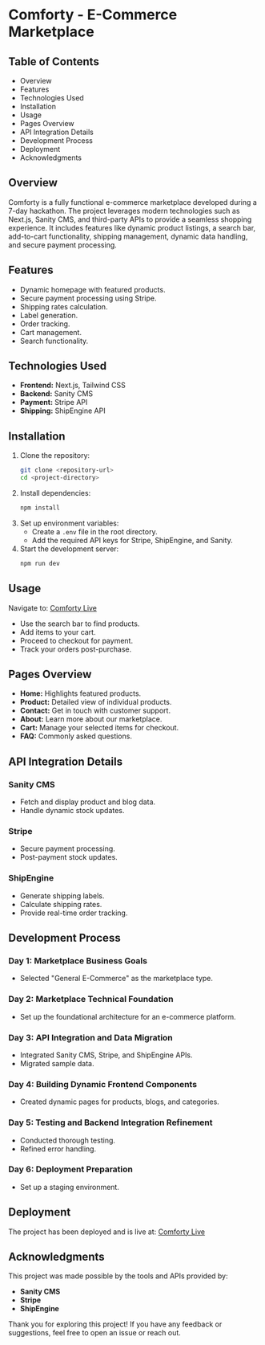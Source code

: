 # Comforty - E-Commerce Marketplace

## Table of Contents
- Overview
- Features
- Technologies Used
- Installation
- Usage
- Pages Overview
- API Integration Details
- Development Process
- Deployment
- Acknowledgments

## Overview
Comforty is a fully functional e-commerce marketplace developed during a 7-day hackathon. The project leverages modern technologies such as Next.js, Sanity CMS, and third-party APIs to provide a seamless shopping experience. It includes features like dynamic product listings, a search bar, add-to-cart functionality, shipping management, dynamic data handling, and secure payment processing.

## Features
- Dynamic homepage with featured products.
- Secure payment processing using Stripe.
- Shipping rates calculation.
- Label generation.
- Order tracking.
- Cart management.
- Search functionality.

## Technologies Used
- **Frontend:** Next.js, Tailwind CSS
- **Backend:** Sanity CMS
- **Payment:** Stripe API
- **Shipping:** ShipEngine API

## Installation
1. Clone the repository:
   ```bash
   git clone <repository-url>
   cd <project-directory>
   ```
2. Install dependencies:
   ```bash
   npm install
   ```
3. Set up environment variables:
   - Create a `.env` file in the root directory.
   - Add the required API keys for Stripe, ShipEngine, and Sanity.
4. Start the development server:
   ```bash
   npm run dev
   ```

## Usage
Navigate to: [Comforty Live](https://hck02.vercel.app/)
- Use the search bar to find products.
- Add items to your cart.
- Proceed to checkout for payment.
- Track your orders post-purchase.

## Pages Overview
- **Home:** Highlights featured products.
- **Product:** Detailed view of individual products.
- **Contact:** Get in touch with customer support.
- **About:** Learn more about our marketplace.
- **Cart:** Manage your selected items for checkout.
- **FAQ:** Commonly asked questions.

## API Integration Details
### Sanity CMS
- Fetch and display product and blog data.
- Handle dynamic stock updates.

### Stripe
- Secure payment processing.
- Post-payment stock updates.

### ShipEngine
- Generate shipping labels.
- Calculate shipping rates.
- Provide real-time order tracking.

## Development Process
### Day 1: Marketplace Business Goals
- Selected "General E-Commerce" as the marketplace type.

### Day 2: Marketplace Technical Foundation
- Set up the foundational architecture for an e-commerce platform.

### Day 3: API Integration and Data Migration
- Integrated Sanity CMS, Stripe, and ShipEngine APIs.
- Migrated sample data.

### Day 4: Building Dynamic Frontend Components
- Created dynamic pages for products, blogs, and categories.

### Day 5: Testing and Backend Integration Refinement
- Conducted thorough testing.
- Refined error handling.

### Day 6: Deployment Preparation
- Set up a staging environment.

## Deployment
The project has been deployed and is live at: [Comforty Live](https://hck02.vercel.app/)

## Acknowledgments
This project was made possible by the tools and APIs provided by:
- **Sanity CMS**
- **Stripe**
- **ShipEngine**

Thank you for exploring this project! If you have any feedback or suggestions, feel free to open an issue or reach out. 

